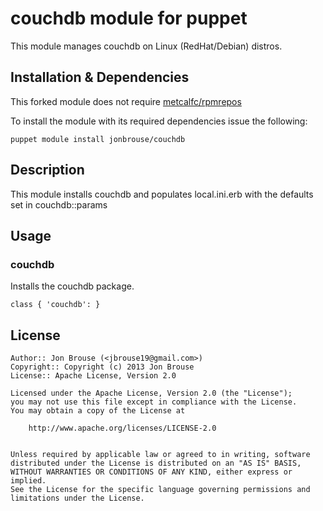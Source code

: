 # couchdb module for puppet

This module manages couchdb on Linux (RedHat/Debian) distros.

## Installation & Dependencies

This forked module does not require [metcalfc/rpmrepos](https://forge.puppetlabs.com/metcalfc/rpmrepos)

To install the module with its required dependencies issue the following: 
```
puppet module install jonbrouse/couchdb
```
## Description

This module installs couchdb and populates local.ini.erb with the defaults set in couchdb::params

## Usage

### couchdb
Installs the couchdb package.

    class { 'couchdb': }

## License
```
Author:: Jon Brouse (<jbrouse19@gmail.com>)
Copyright:: Copyright (c) 2013 Jon Brouse
License:: Apache License, Version 2.0

Licensed under the Apache License, Version 2.0 (the "License");
you may not use this file except in compliance with the License.
You may obtain a copy of the License at

    http://www.apache.org/licenses/LICENSE-2.0


Unless required by applicable law or agreed to in writing, software
distributed under the License is distributed on an "AS IS" BASIS,
WITHOUT WARRANTIES OR CONDITIONS OF ANY KIND, either express or implied.
See the License for the specific language governing permissions and
limitations under the License.
```
